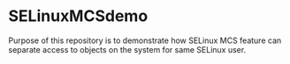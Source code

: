# SELinuxMCSdemo
Purpose of this repository is to demonstrate how SELinux MCS feature can separate access to objects on the system for same SELinux user.
